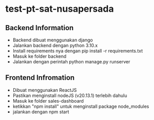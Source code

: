 # test-pt-sat-nusapersada
## Backend Information
- Backend dibuat menggunakan django
- Jalankan backend dengan python 3.10.x
- Install requirements nya dengan pip install -r requirements.txt
- Masuk ke folder backend
- Jalankan dengan perintah python manage.py runserver
## Frontend Infromation
- Dibuat menggunakan ReactJS
- Pastikan menginstall nodeJS (v20.13.1) terlebih dahulu
- Masuk ke folder sales-dashboard
- ketikkan "npm install" untuk menginstall package node_modules
- jalankan dengan npm start
